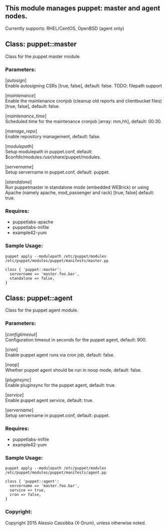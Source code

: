 ## This module manages puppet: master and agent nodes.

Currently supports: RHEL/CentOS, OpenBSD (agent only)

## Class: puppet::master

Class for the puppet master module.

### Parameters:
[*autosign*]  
  Enable autosigning CSRs [true, false], default: false.
  TODO: filepath support

[*maintenance*]  
  Enable the maintenance cronjob (cleanup old reports and clientbucket files) [true, false], default: false.

[*maintenance_time*]  
  Scheduled time for the maintenance cronjob [array: mm,hh], default: 00:30.

[*manage_repo*]  
  Enable repository management, default: false.

[*modulepath*]  
  Setup modulepath in puppet.conf, default: $confdir/modules:/usr/share/puppet/modules.

[*servername*]  
  Setup servername in puppet.conf, default: puppet.

[*standalone*]  
  Run puppetmaster in standalone mode (embedded WEBrick)
  or using Apache (namely apache, mod_passenger and rack) [true, false]
  default: true.

### Requires:  
* puppetlabs-apache
* puppetlabs-inifile
* example42-yum

### Sample Usage:

```
puppet apply --modulepath /etc/puppet/modules /etc/puppet/modules/puppet/manifests/master.pp
```

 ```puppet
 class { 'puppet::master':
   servername => 'master.foo.bar',
   standalone => false,
 }
 ```
## Class: puppet::agent

Class for the puppet agent module.

### Parameters:
[*configtimeout*]  
  Configuration timeout in seconds for the puppet agent, default: 900.

[*cron*]  
  Enable puppet agent runs via cron job, default: false.

[*noop*]  
  Whether puppet agent should be run in noop mode, default: false.

[*pluginsync*]  
  Enable pluginsync for the puppet agent, default: true.

[*service*]  
  Enable puppet agent service, default: true.

[*servername*]  
  Setup servername in puppet.conf, default: puppet.

### Requires:
* puppetlabs-inifile
* example42-yum

### Sample Usage:
```
puppet apply --modulepath /etc/puppet/modules /etc/puppet/modules/puppet/manifests/agent.pp
```

 ```puppet
 class { 'puppet::agent':
   servername => 'master.foo.bar',
   service => true,
   cron => false,
 }
 ```

### Copyright:
Copyright 2015 Alessio Cassibba (X-Drum), unless otherwise noted.
